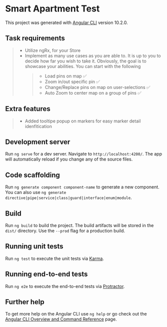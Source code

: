 # Smart Apartment Test

This project was generated with [Angular CLI](https://github.com/angular/angular-cli) version 10.2.0.

## Task requirements

> - Utilize ngRx, for your Store
> - Implement as many use cases as you are able to. It is up to you to decide how far you wish to take it. Obviously, the goal is to showcase your abilities. You can start with the following
>   > - Load pins on map ✅
>   > - Zoom in/out specific pin ✅
>   > - Change/Replace pins on map on user-selections ✅
>   > - Auto Zoom to center map on a group of pins ✅

## Extra features

> - Added tooltipe popup on markers for easy marker detail idenfitication

## Development server

Run `ng serve` for a dev server. Navigate to `http://localhost:4200/`. The app will automatically reload if you change any of the source files.

## Code scaffolding

Run `ng generate component component-name` to generate a new component. You can also use `ng generate directive|pipe|service|class|guard|interface|enum|module`.

## Build

Run `ng build` to build the project. The build artifacts will be stored in the `dist/` directory. Use the `--prod` flag for a production build.

## Running unit tests

Run `ng test` to execute the unit tests via [Karma](https://karma-runner.github.io).

## Running end-to-end tests

Run `ng e2e` to execute the end-to-end tests via [Protractor](http://www.protractortest.org/).

## Further help

To get more help on the Angular CLI use `ng help` or go check out the [Angular CLI Overview and Command Reference](https://angular.io/cli) page.
